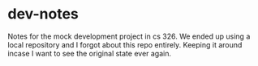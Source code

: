 # dev-notes
Notes for the mock development project in cs 326.
We ended up using a local repository and I forgot about this repo entirely.
Keeping it around incase I want to see the original state ever again.
